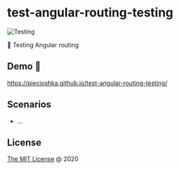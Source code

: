 # test-angular-routing-testing

![Testing](https://github.com/piecioshka/test-angular-routing-testing/workflows/Testing/badge.svg?branch=master)

📒 Testing Angular routing

## Demo 🎉

<https://piecioshka.github.io/test-angular-routing-testing/>

## Scenarios

* ...

## License

[The MIT License](http://piecioshka.mit-license.org) @ 2020
